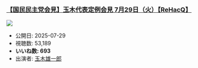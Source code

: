 ### [【国民民主党会見】玉木代表定例会見 7月29日（火）【ReHacQ】](https://www.youtube.com/watch?v=0dfgXQ16G8w)
[![](https://img.youtube.com/vi/0dfgXQ16G8w/sddefault.jpg)](https://www.youtube.com/watch?v=0dfgXQ16G8w)
-   公開日: 2025-07-29
-   視聴数: 53,189
-   **いいね数: 693**
-   出演者: [玉木雄一郎](/rehacq_fan/people/玉木雄一郎 "wikilink")
